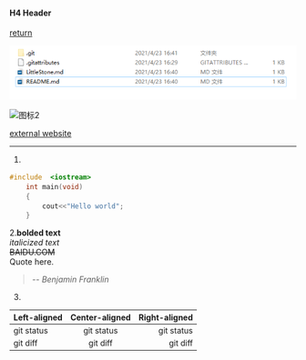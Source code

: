 #### H4 Header
[return](README.md)

![图标1](./test.png)

![图标2](https://s3.ax1x.com/2020/12/09/rC8jZ8.png)


[external website](https://osu.ppy.sh/users/13960915)


***




1. 
```C++
#include  <iostream>
    int main(void)
    {
        cout<<"Hello world";
    }
```  
2.**bolded text**   
*italicized text*   
~~BAIDU.COM~~  
Quote here.
>
> -- <cite>Benjamin Franklin</cite> 
3. 

| Left-aligned | Center-aligned | Right-aligned |
| :---         |     :---:      |          ---: |
| git status   | git status     | git status    |
| git diff     | git diff       | git diff      |

